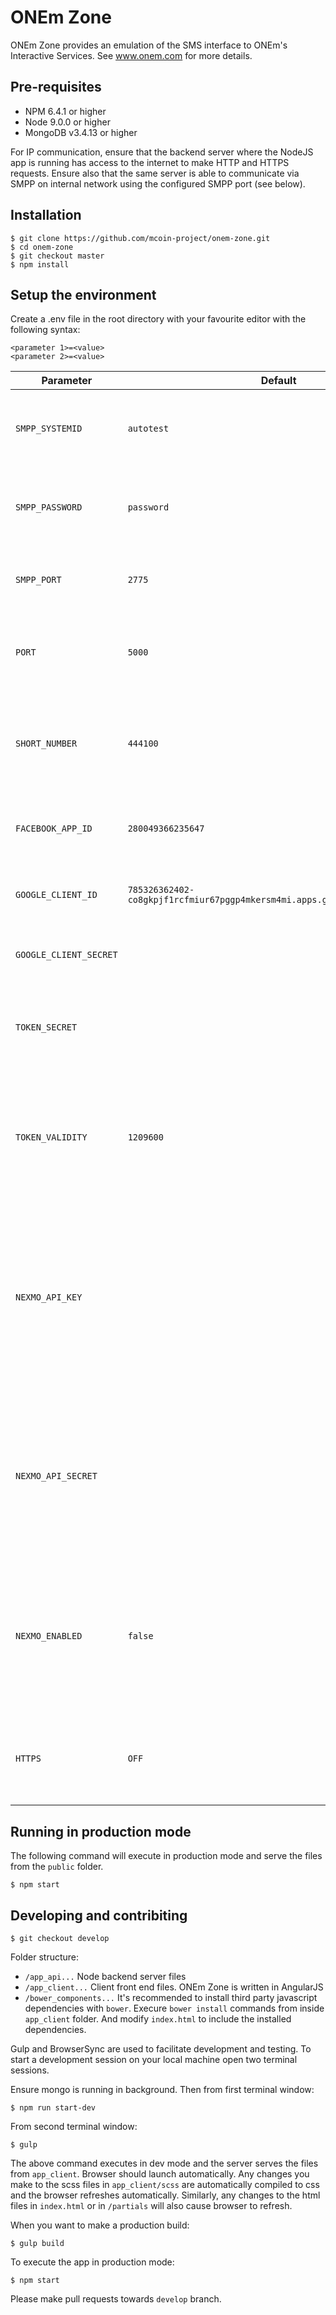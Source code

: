 ONEm Zone
=========

ONEm Zone provides an emulation of the SMS interface to ONEm's Interactive Services.  See www.onem.com for more details.

## Pre-requisites

* NPM 6.4.1 or higher
* Node 9.0.0 or higher
* MongoDB v3.4.13 or higher

For IP communication, ensure that the backend server where the NodeJS app is running has access to the internet to make HTTP and HTTPS requests.  Ensure also that the same server is able to communicate via SMPP on internal network using the configured SMPP port (see below).

## Installation

`$ git clone https://github.com/mcoin-project/onem-zone.git`  
`$ cd onem-zone`  
`$ git checkout master`  
`$ npm install`  

## Setup the environment

Create a .env file in the root directory with your favourite editor with the following syntax:

`<parameter 1>=<value>`  
`<parameter 2>=<value>`  

| Parameter  | Default  | Description |
| ------------- | -------  | ------------- |
| `SMPP_SYSTEMID` | `autotest` | SMPP system Id, get this from your system admin  |
| `SMPP_PASSWORD` | `password` | SMPP password, get this from your system admin  |
| `SMPP_PORT`  |`2775` | SMPP port, get this from your system admin |
| `PORT`  |`5000` | The HTTP port on which the the app should listen |
| `SHORT_NUMBER`  |`444100` | The platform number that will be used as the 'SMPP destination' address |
| `FACEBOOK_APP_ID` | `280049366235647` | The Facebook app Id used for oauth2 api calls  |  
| `GOOGLE_CLIENT_ID`  |`785326362402-co8gkpjf1rcfmiur67pggp4mkersm4mi.apps.googleusercontent.com` | The Google client Id used for oauth2 api calls |
| `GOOGLE_CLIENT_SECRET` | | Get this from your system admin |  
| `TOKEN_SECRET` | | A secret string that is used for JWT tokens to preserve login sessions |  
| `TOKEN_VALIDITY` | `1209600` | The validity period in seconds of the JWT token.  Users are forced to login again when token has expired |
| `NEXMO_API_KEY` | | The Nexmo api key  Nexmo is used for sending SMS one time passwords to authenticate first-time users.  Get this from your system admin |
| `NEXMO_API_SECRET` | | Nexmo is used for sending SMS one time passwords to authenticate first-time users.  Get this from your system admin |
| `NEXMO_ENABLED` | `false` | Boolean that controls whether to send SMS OTP password or not.  Default is false, set to true for production use |  
| `HTTPS` | `OFF` | Set to `ON` to force Node JS to redirect the client to HTTPS session |  

## Running in production mode

The following command will execute in production mode and serve the files from the `public` folder.

`$ npm start`

## Developing and contribiting

`$ git checkout develop`

Folder structure:

* `/app_api...`  Node backend server files
* `/app_client...`  Client front end files.  ONEm Zone is written in AngularJS
* `/bower_components...`    It's recommended to install third party javascript dependencies with `bower`.  Execure `bower install` commands from inside `app_client` folder.  And modify `index.html` to include the installed dependencies.

Gulp and BrowserSync are used to facilitate development and testing.  To start a development session on your local machine open two terminal sessions.

Ensure mongo is running in background.  Then from first terminal window:

`$ npm run start-dev`

From second terminal window:

`$ gulp`

The above command executes in dev mode and the server serves the files from `app_client`.  Browser should launch automatically.  Any changes you make to the scss files in `app_client/scss` are automatically compiled to css and the browser refreshes automatically.  Similarly, any changes to the html files in `index.html` or in `/partials` will also cause browser to refresh.

When you want to make a production build:

`$ gulp build`

To execute the app in production mode:

`$ npm start`

Please make pull requests towards `develop` branch.
